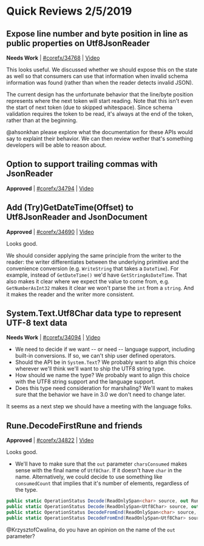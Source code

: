 # Quick Reviews 2/5/2019

## Expose line number and byte position in line as public properties on Utf8JsonReader

**Needs Work** | [#corefx/34768](https://github.com/dotnet/corefx/issues/34768#issuecomment-460749514) | [Video](https://www.youtube.com/watch?v=jfJkaggdGws&t=0h0m0s)

This looks useful. We discussed whether we should expose this on the state as well so that consumers can use that information when invalid schema information was found (rather than when the reader detects invalid JSON).

The current design has the unfortunate behavior that the line/byte position represents where the next token will start reading. Note that this isn't even the start of next token (due to skipped whitespace). Since schema validation requires the token to be read, it's always at the end of the token, rather than at the beginning.

@ahsonkhan please explore what the documentation for these APIs would say to explaint their behavior. We can then review wether that's something developers will be able to reason about.
## Option to support trailing commas with JsonReader

**Approved** | [#corefx/34794](https://github.com/dotnet/corefx/issues/34794) | [Video](https://www.youtube.com/watch?v=jfJkaggdGws&t=0h33m21s)

## Add (Try)GetDateTime(Offset) to Utf8JsonReader and JsonDocument

**Approved** | [#corefx/34690](https://github.com/dotnet/corefx/issues/34690#issuecomment-460761972) | [Video](https://www.youtube.com/watch?v=jfJkaggdGws&t=0h44m38s)

Looks good.

We should consider applying the same principle from the writer to the reader: the writer differentiates between the underlying primitive and the convenience conversion (e.g. `WriteString` that takes a `DateTime`). For example, instead of `GetDateTime()` we'd have `GetStringAsDateTime`. That also makes it clear where we expect the value to come from, e.g. `GetNumberAsInt32` makes it clear we won't parse the `int` from a `string`. And it makes the reader and the writer more consistent.
## System.Text.Utf8Char data type to represent UTF-8 text data

**Needs Work** | [#corefx/34094](https://github.com/dotnet/corefx/issues/34094#issuecomment-460774440) | [Video](https://www.youtube.com/watch?v=jfJkaggdGws&t=1h7m45s)

* We need to decide if we want -- or need -- language support, including built-in conversions. If so, we can't ship user defined operators.
* Should the API be in `System.Text`? We probably want to align this choice wherever we'll think we'll want to ship the UTF8 string type.
* How should we name the type? We probably want to align this choice with the UTF8 string support and the language support.
* Does this type need consideration for marshaling? We'll want to makes sure that the behavior we have in 3.0 we don't need to change later.

It seems as a next step we should have a meeting with the language folks.
## Rune.DecodeFirstRune and friends

**Approved** | [#corefx/34822](https://github.com/dotnet/corefx/issues/34822#issuecomment-460780898) | [Video](https://www.youtube.com/watch?v=jfJkaggdGws&t=1h42m43s)

Looks good.

* We'll have to make sure that the `out` parameter `charsConsumed` makes sense with the final name of `Utf8Char`. If it doesn't have `char` in the name. Alternatively, we could decide to use something like `consumedCount` that implies that it's number of elements, regardless of the type.

```C#
public static OperationStatus Decode(ReadOnlySpan<char> source, out Rune result, out int charsConsumed);
public static OperationStatus Decode(ReadOnlySpan<Utf8Char> source, out Rune result, out int charsConsumed);
public static OperationStatus DecodeFromEnd(ReadOnlySpan<char> source, out Rune result, out int charsConsumed);
public static OperationStatus DecodeFromEnd(ReadOnlySpan<Utf8Char> source, out Rune result, out int charsConsumed);
```

@KrzysztofCwalina, do you have an opinion on the name of the `out` parameter?
